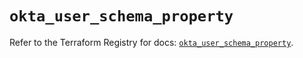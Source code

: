 # `okta_user_schema_property`

Refer to the Terraform Registry for docs: [`okta_user_schema_property`](https://registry.terraform.io/providers/okta/okta/4.8.0/docs/resources/user_schema_property).

